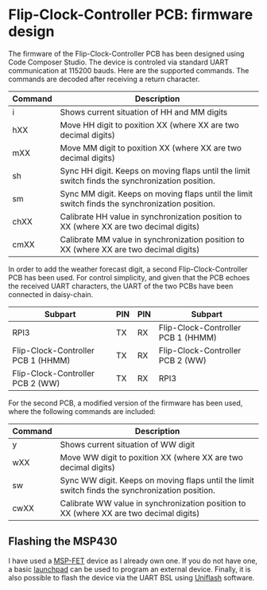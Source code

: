 # Flip-Clock-Controller PCB: firmware design

The firmware of the Flip-Clock-Controller PCB has been designed using Code Composer Studio. The device is controled via standard UART communication at 115200 bauds. Here are the supported commands. The commands are decoded after receiving a return character.

| Command | Description |
|--|--|
| i | Shows current situation of HH and MM digits |
| hXX | Move HH digit to poxition XX (where XX are two decimal digits) |
| mXX | Move MM digit to poxition XX (where XX are two decimal digits) |
| sh | Sync HH digit. Keeps on moving flaps until the limit switch finds the synchronization position. |
| sm | Sync MM digit. Keeps on moving flaps until the limit switch finds the synchronization position. |
| chXX | Calibrate HH value in synchronization position to XX (where XX are two decimal digits)|
| cmXX | Calibrate MM value in synchronization position to XX (where XX are two decimal digits)|

In order to add the weather forecast digit, a second Flip-Clock-Controller PCB has been used. For control simplicity, and given that the PCB echoes the received UART characters, the UART of the two PCBs have been connected in daisy-chain.

|Subpart | PIN | PIN | Subpart |
|--|--|--|--|
|RPI3 | TX | RX | Flip-Clock-Controller PCB 1 (HHMM)|
|Flip-Clock-Controller PCB 1 (HHMM) | TX | RX | Flip-Clock-Controller PCB 2 (WW)|
|Flip-Clock-Controller PCB 2 (WW) | TX | RX | RPI3|

For the second PCB, a modified version of the firmware has been used, where the following commands are included:

| Command | Description |
|--|--|
| y | Shows current situation of WW digit |
| wXX | Move WW digit to poxition XX (where XX are two decimal digits) |
| sw | Sync WW digit. Keeps on moving flaps until the limit switch finds the synchronization position. |
| cwXX | Calibrate WW value in synchronization position to XX (where XX are two decimal digits)|


## Flashing the MSP430

I have used a <a href="http://www.ti.com/tool/MSP-FET">MSP-FET</a> device as I already own one. If you do not have one, a basic <a href="http://www.ti.com/tool/MSP-EXP430FR2433?keyMatch=MSP430FR2433%20LAUNCHPAD&tisearch=Search-EN-everything">launchpad</a> can be used to program an external device. Finally, it is also possible to flash the device via the UART BSL using <a href="http://www.ti.com/tool/UNIFLASH?keyMatch=UNIFLASH&tisearch=Search-EN-everything&usecase=part-number">Uniflash</a> software.